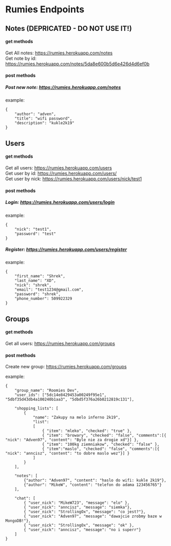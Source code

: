 # Rumies Endpoints

## Notes (DEPRICATED - DO NOT USE IT!)
#### get methods
Get All notes: https://rumies.herokuapp.com/notes<br/> 
Get note by id: https://rumies.herokuapp.com/notes/5da8e600b5d6e426d4d6ef0b
#### post methods
##### Post new note: https://rumies.herokuapp.com/notes
example:
```
{
    "author": "adven",
    "title": "wifi password",
    "description": "kukle2k19"
}
```

## Users
#### get methods
Get all users: https://rumies.herokuapp.com/users<br/> 
Get user by id: https://rumies.herokuapp.com/users/<br/> 
Get user by nick: https://rumies.herokuapp.com/users/nick/test1
#### post methods
##### Login: https://rumies.herokuapp.com/users/login
example:
```
{
    "nick": "test1",
    "password": "test"
}
```
##### Register: https://rumies.herokuapp.com/users/register
example:
```
{
    "first_name": "Shrek",
    "last_name": "XD",
    "nick": "shrek",
    "email": "test1234@gmail.com",
    "password": "shrek",
    "phone_number": 509922329
}
```

## Groups
#### get methods
Get all users: https://rumies.herokuapp.com/groups<br/> 
#### post methods
Create new group: https://rumies.herokuapp.com/groups<br/> 

example:
```
{ 
    "group_name": "Roomies Dev",
    "user_ids": ["5dc14e8429453a00249f95e1", "5dbf35d43db4a100240b1aa3", "5dbd5f376a26b0212819c131"],

    "shopping_lists": [
        {   
            "name": "Zakupy na melo inferno 2k19",
            "list": 
            [
                { "item": "mleko", "checked": "true" },
                { "item": "browary", "checked": "false", "comments":[{ "nick": "Adven97", "content": "Byle nie za drogie xd"}] }, 
                { "item": "100kg ziemniakow", "checked": "false" },
                { "item":"maslo", "checked": "false", "comments":[{ "nick": "anncisz", "content": "to dobre maslo wez"}] }
            ]    
        }
    ],
    
    "notes": [
        {"author": "Adven97", "content": "haslo do wifi: kukle 2k19"},
        {"author": "MikeW", "content": "telefon do adama 123456765"}
    ],    

    "chat": [
        { "user_nick": "MikeW723", "message": "elo" }, 
        { "user_nick": "anncisz", "message": "siemka"},
        { "user_nick": "StrollingOx", "message": "co jest?"}, 
        { "user_nick": "Adven97", "message": "dawajcie zrobmy baze w MongoDB!"}, 
        { "user_nick": "StrollingOx", "message": "ok" }, 
        { "user_nick": "anncisz", "message": "no i superr"}
    ]
}
```

